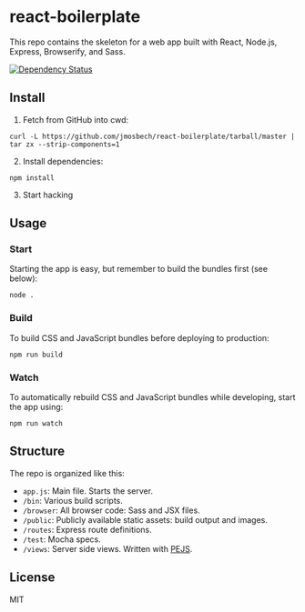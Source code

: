 # react-boilerplate
This repo contains the skeleton for a web app built with React, Node.js, Express, Browserify, and Sass.

[![Dependency Status](https://david-dm.org/jmosbech/react-boilerplate.svg)](https://david-dm.org/jmosbech/react-boilerplate)

## Install

1) Fetch from GitHub into cwd:
```
curl -L https://github.com/jmosbech/react-boilerplate/tarball/master | tar zx --strip-components=1
```

2) Install dependencies:
```
npm install
```

3) Start hacking

## Usage

### Start
Starting the app is easy, but remember to build the bundles first (see below):

```
node .
```

### Build
To build CSS and JavaScript bundles before deploying to production:

```
npm run build
```

### Watch
To automatically rebuild CSS and JavaScript bundles while developing, start the app using:

```
npm run watch
```

## Structure
The repo is organized like this:
- `app.js`: Main file. Starts the server.
- `/bin`: Various build scripts.
- `/browser`: All browser code: Sass and JSX files.
- `/public`: Publicly available static assets: build output and images.
- `/routes`: Express route definitions.
- `/test`: Mocha specs.
- `/views`: Server side views. Written with [PEJS](https://github.com/gett/pejs).

## License
MIT
